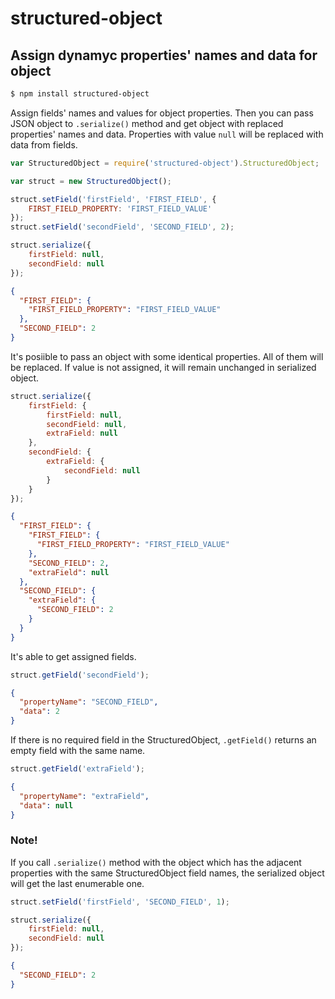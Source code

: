 # structured-object

## Assign dynamyc properties' names and data for object

```bash
$ npm install structured-object
```

Assign fields' names and values for object properties.
Then you can pass JSON object to `.serialize()` method and get object with replaced properties' names and data.
Properties with value `null` will be replaced with data from fields.

```javascript
var StructuredObject = require('structured-object').StructuredObject;

var struct = new StructuredObject();

struct.setField('firstField', 'FIRST_FIELD', {
    FIRST_FIELD_PROPERTY: 'FIRST_FIELD_VALUE'
});
struct.setField('secondField', 'SECOND_FIELD', 2);

struct.serialize({
    firstField: null,
    secondField: null
});
```
```json
{
  "FIRST_FIELD": {
    "FIRST_FIELD_PROPERTY": "FIRST_FIELD_VALUE"
  },
  "SECOND_FIELD": 2
}
```

It's posiible to pass an object with some identical properties. All of them will be replaced.
If value is not assigned, it will remain unchanged in serialized object.

```javascript
struct.serialize({
    firstField: {
        firstField: null,
        secondField: null,
        extraField: null
    },
    secondField: {
        extraField: {
            secondField: null
        }
    }
});
```
```json
{
  "FIRST_FIELD": {
    "FIRST_FIELD": {
      "FIRST_FIELD_PROPERTY": "FIRST_FIELD_VALUE"
    },
    "SECOND_FIELD": 2,
    "extraField": null
  },
  "SECOND_FIELD": {
    "extraField": {
      "SECOND_FIELD": 2
    }
  }
}
```

It's able to get assigned fields.

```javascript
struct.getField('secondField');
```
```json
{
  "propertyName": "SECOND_FIELD",
  "data": 2
}
```

If there is no required field in the StructuredObject, `.getField()` returns an empty field with the same name.

```javascript
struct.getField('extraField');
```
```json
{
  "propertyName": "extraField",
  "data": null
}
```

### Note!

If you call `.serialize()` method with the object which has the adjacent properties with the same StructuredObject field
names, the serialized object will get the last enumerable one.

```javascript
struct.setField('firstField', 'SECOND_FIELD', 1);

struct.serialize({
    firstField: null,
    secondField: null
});
```
```json
{
  "SECOND_FIELD": 2
}
```
